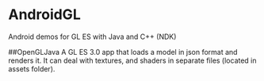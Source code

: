 # AndroidGL
Android demos for GL ES with Java and C++ (NDK) 

##OpenGLJava 
A GL ES 3.0 app that loads a model in json format and renders it. It can deal with textures, and shaders in separate files (located in assets folder).

